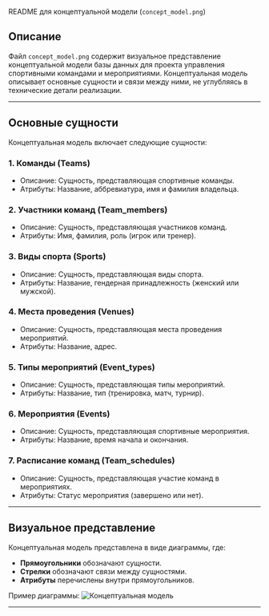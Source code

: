   README для концептуальной модели (`concept_model.png`)

##  Описание

Файл `concept_model.png` содержит визуальное представление концептуальной модели базы данных для проекта управления спортивными командами и мероприятиями. Концептуальная модель описывает основные сущности и связи между ними, не углубляясь в технические детали реализации.

---

##  Основные сущности

Концептуальная модель включает следующие сущности:

### 1. **Команды (Teams)**
- Описание: Сущность, представляющая спортивные команды.
- Атрибуты: Название, аббревиатура, имя и фамилия владельца.

### 2. **Участники команд (Team_members)**
- Описание: Сущность, представляющая участников команд.
- Атрибуты: Имя, фамилия, роль (игрок или тренер).

### 3. **Виды спорта (Sports)**
- Описание: Сущность, представляющая виды спорта.
- Атрибуты: Название, гендерная принадлежность (женский или мужской).

### 4. **Места проведения (Venues)**
- Описание: Сущность, представляющая места проведения мероприятий.
- Атрибуты: Название, адрес.

### 5. **Типы мероприятий (Event_types)**
- Описание: Сущность, представляющая типы мероприятий.
- Атрибуты: Название, тип (тренировка, матч, турнир).

### 6. **Мероприятия (Events)**
- Описание: Сущность, представляющая спортивные мероприятия.
- Атрибуты: Название, время начала и окончания.

### 7. **Расписание команд (Team_schedules)**
- Описание: Сущность, представляющая участие команд в мероприятиях.
- Атрибуты: Статус мероприятия (завершено или нет).

---

##  Визуальное представление

Концептуальная модель представлена в виде диаграммы, где:
- **Прямоугольники** обозначают сущности.
- **Стрелки** обозначают связи между сущностями.
- **Атрибуты** перечислены внутри прямоугольников.

Пример диаграммы:
![Концептуальная модель](concept_model.png)

---

